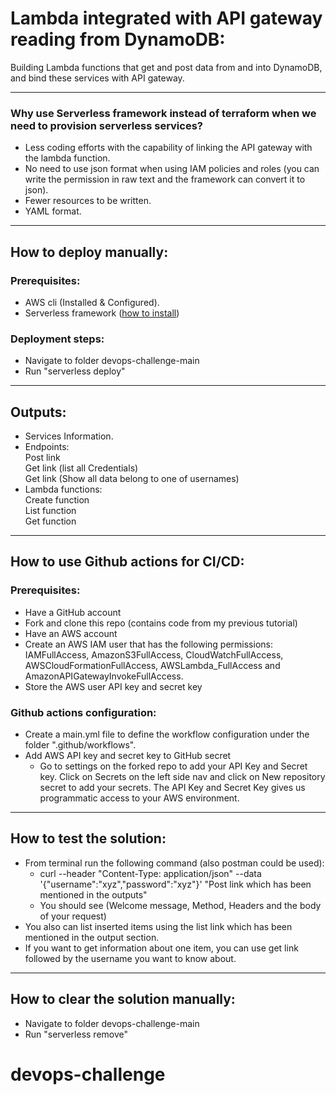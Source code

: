 # Lambda integrated with API gateway reading from DynamoDB:

Building Lambda functions that get and post data from and into DynamoDB, and bind these services with API gateway.

------------

### Why use Serverless framework instead of terraform when we need to provision serverless services?
- Less coding efforts with the capability of linking the API gateway with the lambda function.
- No need to use json format when using IAM policies and roles (you can write the permission in raw text and the framework can convert it to json).
- Fewer resources to be written.
- YAML format.

------------
## How to deploy manually:
### Prerequisites:
- AWS cli (Installed & Configured).
- Serverless framework ([how to install](https://www.serverless.com/framework/docs/getting-started/ "how to install"))

### Deployment steps:
- Navigate to folder devops-challenge-main
- Run "serverless deploy"


------------


## Outputs:  
- Services Information.  
- Endpoints:  
		Post link  
		Get link (list all Credentials)  
		Get link (Show all data belong to one of usernames)  
- Lambda functions:  
		Create function  
		List function  
		Get function


------------
## How to use Github actions for CI/CD:
### Prerequisites:
- Have a GitHub account
- Fork and clone this repo (contains code from my previous tutorial)
- Have an AWS account
- Create an AWS IAM user that has the following permissions: IAMFullAccess, AmazonS3FullAccess, CloudWatchFullAccess, AWSCloudFormationFullAccess, AWSLambda_FullAccess and AmazonAPIGatewayInvokeFullAccess.
- Store the AWS user API key and secret key


### Github actions configuration:
- Create a main.yml file to define the workflow configuration under the folder ".github/workflows".
- Add AWS API key and secret key to GitHub secret
	- Go to settings on the forked repo to add your API Key and Secret key. Click on Secrets on the left side nav and click on New repository secret to add your secrets. The API Key and Secret Key gives us programmatic access to your AWS environment.


------------
## How to test the solution:
- From terminal run the following command (also postman could be used):
	- curl --header "Content-Type: application/json" --data '{"username":"xyz","password":"xyz"}' "Post link which has been mentioned in the outputs"
	- You should see (Welcome message, Method, Headers and the body of your request)
- You also can list inserted items using the list link which has been mentioned in the output section.
- If you want to get information about one item, you can use get link followed by the username you want to know about.


------------
## How to clear the solution manually:
- Navigate to folder devops-challenge-main
- Run "serverless remove"
# devops-challenge
